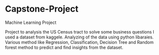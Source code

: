 # Capstone-Project
Machine Learning Project 

Project to analysis the US Census tract to solve some business questions 
I used a dataset from kaggele.
Analyzing of the data using python libaraies.
Various method like Regression, Classification, Decision Tree and Random forest method to predict and find insights from the dataset.


